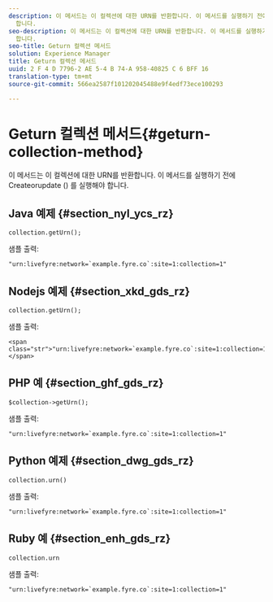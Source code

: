 ```yaml
---
description: 이 메서드는 이 컬렉션에 대한 URN를 반환합니다. 이 메서드를 실행하기 전에 Createorupdate () 를 실행해야
  합니다.
seo-description: 이 메서드는 이 컬렉션에 대한 URN를 반환합니다. 이 메서드를 실행하기 전에 Createorupdate () 를 실행해야
  합니다.
seo-title: Geturn 컬렉션 메서드
solution: Experience Manager
title: Geturn 컬렉션 메서드
uuid: 2 F 4 D 7796-2 AE 5-4 B 74-A 958-40825 C 6 BFF 16
translation-type: tm+mt
source-git-commit: 566ea2587f101202045488e9f4edf73ece100293

---
```



# Geturn 컬렉션 메서드{#geturn-collection-method}

이 메서드는 이 컬렉션에 대한 URN를 반환합니다. 이 메서드를 실행하기 전에 Createorupdate () 를 실행해야 합니다.

## Java 예제 {#section_nyl_ycs_rz}

```
collection.getUrn(); 
```

샘플 출력:

```
"urn:livefyre:network=`example.fyre.co`:site=1:collection=1" 
```

## Nodejs 예제 {#section_xkd_gds_rz}

```
collection.getUrn(); 
```

샘플 출력:

```
<span class="str">"urn:livefyre:network=`example.fyre.co`:site=1:collection=1"</span>
```

## PHP 예 {#section_ghf_gds_rz}

```
$collection->getUrn(); 
```

샘플 출력:

```
"urn:livefyre:network=`example.fyre.co`:site=1:collection=1" 
```

## Python 예제 {#section_dwg_gds_rz}

```
collection.urn() 
```

샘플 출력:

```
"urn:livefyre:network=`example.fyre.co`:site=1:collection=1" 
```

## Ruby 예 {#section_enh_gds_rz}

```
collection.urn
```

샘플 출력:

```
"urn:livefyre:network=`example.fyre.co`:site=1:collection=1" 
```

